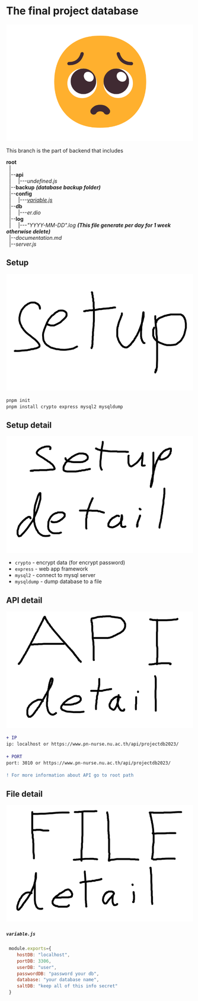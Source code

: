 # The final project database
![finally](https://github.com/Akaru1xR1N/README.img/blob/master/project%20db%20init.png "finally")

This branch is the part of backend that includes

**root**<br>
&nbsp;&nbsp;|<br>
&nbsp;&nbsp;|--**api**<br>
&nbsp;&nbsp;|&nbsp;&nbsp;&nbsp;&nbsp;&nbsp;|---*undefined.js*<br>
&nbsp;&nbsp;|--**backup** ***(database backup folder)***<br>
&nbsp;&nbsp;|--**config**<br>
&nbsp;&nbsp;|&nbsp;&nbsp;&nbsp;&nbsp;&nbsp;|---[*variable.js*](https://github.com/Akaru1xR1N/clinic-project-db#variablejs "Jump to file detail")<br>
&nbsp;&nbsp;|--**db**<br>
&nbsp;&nbsp;|&nbsp;&nbsp;&nbsp;&nbsp;&nbsp;|---*er.dio*<br>
&nbsp;&nbsp;|--**log**<br>
&nbsp;&nbsp;|&nbsp;&nbsp;&nbsp;&nbsp;&nbsp;|---*"YYYY-MM-DD".log* ***(This file generate per day for 1 week otherwise delete)***<br>
&nbsp;&nbsp;|--*documentation.md*<br>
&nbsp;&nbsp;|--*server.js*<br>


## Setup
![setup](https://github.com/Akaru1xR1N/README.img/blob/master/setup.png "setup")
```sh
pnpm init
pnpm install crypto express mysql2 mysqldump
```

## Setup detail
![setup detail](https://github.com/Akaru1xR1N/README.img/blob/master/setupdetail.png "setup detail")
* `crypto` - encrypt data (for encrypt password)
* `express` - web app framework
* `mysql2` - connect to mysql server
* `mysqldump` - dump database to a file

## API detail
![api detail](https://github.com/Akaru1xR1N/README.img/blob/master/apidetail.png "api detail")
```diff
+ IP
ip: localhost or https://www.pn-nurse.nu.ac.th/api/projectdb2023/

+ PORT
port: 3010 or https://www.pn-nurse.nu.ac.th/api/projectdb2023/

! For more information about API go to root path
```

## File detail
![file detail](https://github.com/Akaru1xR1N/README.img/blob/master/filedetail.png "file detail")
##### `variable.js`
```js
 module.exports={
    hostDB: "localhost",
    portDB: 3306,
    userDB: "user",
    passwordDB: "password your db",
    database: "your database name",
    saltDB: "keep all of this info secret"
 }
 ```